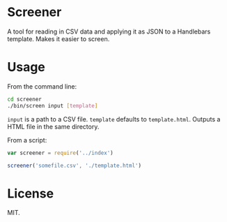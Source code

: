 # Screener

A tool for reading in CSV data and applying it as JSON to a Handlebars template. Makes it easier to screen.

# Usage

From the command line:

```bash
cd screener
./bin/screen input [template]
```

`input` is a path to a CSV file. `template` defaults to `template.html`. Outputs a HTML file in the same directory.

From a script:

```javascript
var screener = require('../index')

screener('somefile.csv', './template.html')
```

# License

MIT.
